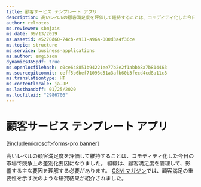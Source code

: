 ```yaml
---
title: 顧客サービス テンプレート アプリ
description: 高いレベルの顧客満足度を評価して維持することは、コモディティ化した今日の市場で競争上の差別化要因になりました。 組織は、顧客満足度を管理して、影響する主な要因を理解する必要があります。
author: relnotes
ms.reviewer: sbmjais
ms.date: 09/13/2019
ms.assetid: e5270d60-74cb-e911-a96a-000d3a4f36ce
ms.topic: structure
ms.service: business-applications
ms.author: emgibson
dynamics365pdf: true
ms.openlocfilehash: c0ce648851b94221ee77b2e2f1abbb8a7b814463
ms.sourcegitcommit: ceff5b6bef71093d51a3afb60b3fecd4cd8a11c8
ms.translationtype: HT
ms.contentlocale: ja-JP
ms.lasthandoff: 01/25/2020
ms.locfileid: "2986706"
---
```

# <a name="customer-service-template-app"></a>顧客サービス テンプレート アプリ

[!include[microsoft-forms-pro banner](../includes/microsoft-forms-pro.md)]

<!--structure start-->
高いレベルの顧客満足度を評価して維持することは、コモディティ化した今日の市場で競争上の差別化要因になりました。 組織は、顧客満足度を管理して、影響する主な要因を理解する必要があります。
[CSM マガジン](https://www.customerservicemanager.com/how-to-conduct-business-to-business-customer-satisfaction-surveys/)では、顧客満足の重要性を示す次のような研究結果が紹介されました。
<!--from editor: Deleted the text below via Welly Lee, because we can't confirm we got John Coldwell's permission to quote stats from his article.

- A "totally satisfied" customer contributes 2.6 times more revenue than a "somewhat satisfied" customer, and 14 times more revenue than a "somewhat dissatisfied" customer.
- 13 percent of unhappy customers tell more than 20 people about their experience.
- Acquiring a new customer is 10 times more expensive than retaining an existing customer. Customer service is the new marketing.-->
<!--structure end-->



